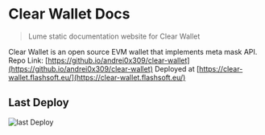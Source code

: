 # Clear Wallet Docs

> Lume static documentation website for Clear Wallet

Clear Wallet is an open source EVM wallet that implements meta mask API.
Repo Link: [https://github.io/andrei0x309/clear-wallet](https://github.io/andrei0x309/clear-wallet)
Deployed at [https://clear-wallet.flashsoft.eu/](https://clear-wallet.flashsoft.eu/)

## Last Deploy

![last Deploy](https://github.com/andrei0x309/docs-clear-wallet/actions/workflows/deploy.yml/badge.svg)
